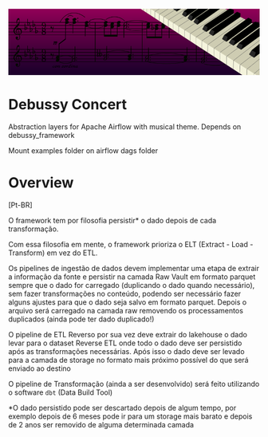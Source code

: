 ![Debussy Concert](banner_debussy.png "Debussy Concert")
# Debussy Concert
Abstraction layers for Apache Airflow with musical theme. Depends on debussy_framework

Mount examples folder on airflow dags folder


# Overview

[Pt-BR]

O framework tem por filosofia persistir* o dado depois de cada transformação.

Com essa filosofia em mente, o framework prioriza o ELT (Extract - Load - Transform) em vez do ETL.

Os pipelines de ingestão de dados devem implementar uma etapa de extrair a informação da fonte e persistir na camada Raw Vault em formato parquet sempre que o dado for carregado (duplicando o dado quando necessário), sem fazer transformações no conteúdo, podendo ser necessário fazer alguns ajustes para que o dado seja salvo em formato parquet. Depois o arquivo será carregado na camada raw removendo os processamentos duplicados (ainda pode ter dado duplicado!)

O pipeline de ETL Reverso por sua vez deve extrair do lakehouse o dado levar para o dataset Reverse ETL onde todo o dado deve ser persistido após as transformações necessárias. Após isso o dado deve ser levado para a camada de storage no formato mais próximo possível do que será enviado ao destino

O pipeline de Transformação (ainda a ser desenvolvido) será feito utilizando o software `dbt` (Data Build Tool)

*O dado persistido pode ser descartado depois de algum tempo, por exemplo depois de 6 meses pode ir para um storage mais barato e depois de 2 anos ser removido de alguma determinada camada